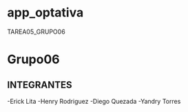 # app_optativa

TAREA05_GRUPO06

# Grupo06
## INTEGRANTES
-Erick Lita
-Henry Rodriguez
-Diego Quezada
-Yandry Torres
